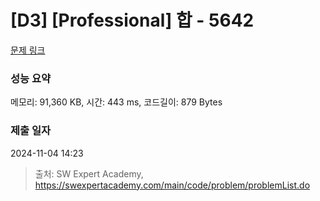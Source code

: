 # [D3] [Professional] 합 - 5642 

[문제 링크](https://swexpertacademy.com/main/code/problem/problemDetail.do?contestProbId=AWXQm2SqdxkDFAUo) 

### 성능 요약

메모리: 91,360 KB, 시간: 443 ms, 코드길이: 879 Bytes

### 제출 일자

2024-11-04 14:23



> 출처: SW Expert Academy, https://swexpertacademy.com/main/code/problem/problemList.do